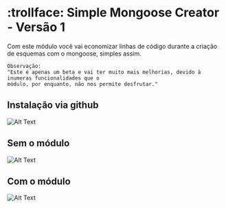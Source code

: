 # :trollface: Simple Mongoose Creator - Versão 1
Com este módulo você vai economizar linhas de código durante a criação de
esquemas com o mongoose, simples assim.
```
Observação:
"Este é apenas um beta e vai ter muito mais melhorias, devido à inumeras funcionalidades que o 
módulo, por enquanto, não nos permite desfrutar."
```
## Instalação via github
![Alt Text](https://i.imgur.com/nGRjU0Q.png)

## Sem o módulo
![Alt Text](https://i.imgur.com/pZOXts0.png)

## Com o módulo
![Alt Text](https://i.imgur.com/LTBpql8.png)

